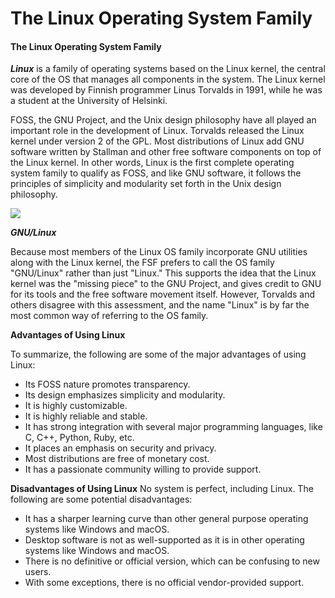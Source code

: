 # The Linux Operating System Family

#### The Linux Operating System Family

**_Linux_** is a family of operating systems based on the Linux kernel, the central core of the OS that manages all components in the system. The Linux kernel was developed by Finnish programmer Linus Torvalds in 1991, while he was a student at the University of Helsinki.

FOSS, the GNU Project, and the Unix design philosophy have all played an important role in the development of Linux. Torvalds released the Linux kernel under version 2 of the GPL. Most distributions of Linux add GNU software written by Stallman and other free software components on top of the Linux kernel. In other words, Linux is the first complete operating system family to qualify as FOSS, and like GNU software, it follows the principles of simplicity and modularity set forth in the Unix design philosophy.

![](linuxfamily.png)


**_GNU/Linux_**

Because most members of the Linux OS family incorporate GNU utilities along with the Linux kernel, the FSF prefers to call the OS family "GNU/Linux" rather than just "Linux." This supports the idea that the Linux kernel was the "missing piece" to the GNU Project, and gives credit to GNU for its tools and the free software movement itself. However, Torvalds and others disagree with this assessment, and the name "Linux" is by far the most common way of referring to the OS family.

**Advantages of Using Linux**

To summarize, the following are some of the major advantages of using Linux:

-   Its FOSS nature promotes transparency.
-   Its design emphasizes simplicity and modularity.
-   It is highly customizable.
-   It is highly reliable and stable.
-   It has strong integration with several major programming languages, like C, C++, Python, Ruby, etc.
-   It places an emphasis on security and privacy.
-   Most distributions are free of monetary cost.
-   It has a passionate community willing to provide support.

**Disadvantages of Using Linux** No system is perfect, including Linux. The following are some potential disadvantages:

-   It has a sharper learning curve than other general purpose operating systems like Windows and macOS.
-   Desktop software is not as well-supported as it is in other operating systems like Windows and macOS.
-   There is no definitive or official version, which can be confusing to new users.
-   With some exceptions, there is no official vendor-provided support.